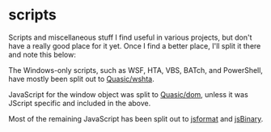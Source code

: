 # scripts
Scripts and miscellaneous stuff I find useful in various projects, but don't have a really good place for it yet. Once I find a better place, I'll split it there and note this below:

The Windows-only scripts, such as WSF, HTA, VBS, BATch, and PowerShell, have mostly been split out to [Quasic/wshta](https://github.com/Quasic/wshta).

JavaScript for the window object was split to [Quasic/dom](//github.com/Quasic/dom), unless it was JScript specific and included in the above.

Most of the remaining JavaScript has been split out to [jsformat](https://github.com/Quasic/jsformat) and [jsBinary](//github.com/Quasic/jsBinary).
